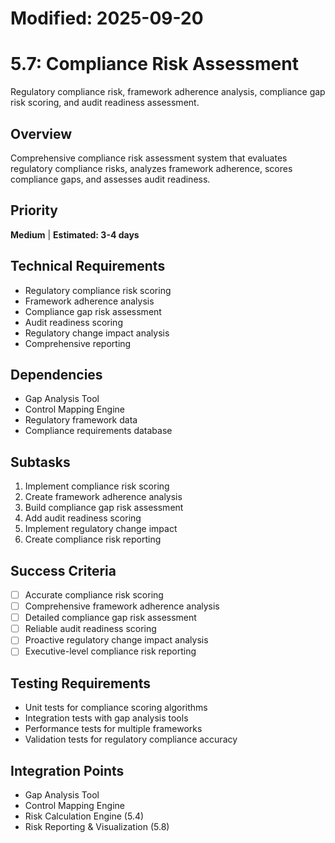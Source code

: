 # Modified: 2025-09-20

# 5.7: Compliance Risk Assessment

Regulatory compliance risk, framework adherence analysis, compliance gap risk scoring, and audit readiness assessment.

## Overview
Comprehensive compliance risk assessment system that evaluates regulatory compliance risks, analyzes framework adherence, scores compliance gaps, and assesses audit readiness.

## Priority
**Medium** | **Estimated: 3-4 days**

## Technical Requirements
- Regulatory compliance risk scoring
- Framework adherence analysis
- Compliance gap risk assessment
- Audit readiness scoring
- Regulatory change impact analysis
- Comprehensive reporting

## Dependencies
- Gap Analysis Tool
- Control Mapping Engine
- Regulatory framework data
- Compliance requirements database

## Subtasks
1. Implement compliance risk scoring
2. Create framework adherence analysis
3. Build compliance gap risk assessment
4. Add audit readiness scoring
5. Implement regulatory change impact
6. Create compliance risk reporting

## Success Criteria
- [ ] Accurate compliance risk scoring
- [ ] Comprehensive framework adherence analysis
- [ ] Detailed compliance gap risk assessment
- [ ] Reliable audit readiness scoring
- [ ] Proactive regulatory change impact analysis
- [ ] Executive-level compliance risk reporting

## Testing Requirements
- Unit tests for compliance scoring algorithms
- Integration tests with gap analysis tools
- Performance tests for multiple frameworks
- Validation tests for regulatory compliance accuracy

## Integration Points
- Gap Analysis Tool
- Control Mapping Engine
- Risk Calculation Engine (5.4)
- Risk Reporting & Visualization (5.8)
